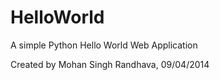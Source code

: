 HelloWorld
==========

A simple Python Hello World Web Application

Created by Mohan Singh Randhava, 09/04/2014